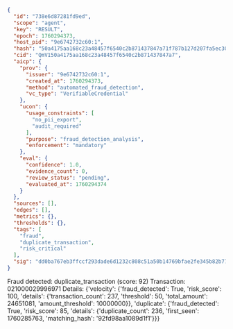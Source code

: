 ```json
{
  "id": "738e6d87281fd9ed",
  "scope": "agent",
  "key": "RESULT",
  "epoch": 1760294373,
  "host_pid": "9e6742732c60:1",
  "hash": "50a4175aa168c23a48457f6540c2b871437847a71f787b127d207fa5ec30a5d5",
  "cid": "QmV150a4175aa168c23a48457f6540c2b871437847a7",
  "aicp": {
    "prov": {
      "issuer": "9e6742732c60:1",
      "created_at": 1760294373,
      "method": "automated_fraud_detection",
      "vc_type": "VerifiableCredential"
    },
    "ucon": {
      "usage_constraints": [
        "no_pii_export",
        "audit_required"
      ],
      "purpose": "fraud_detection_analysis",
      "enforcement": "mandatory"
    },
    "eval": {
      "confidence": 1.0,
      "evidence_count": 0,
      "review_status": "pending",
      "evaluated_at": 1760294374
    }
  },
  "sources": [],
  "edges": [],
  "metrics": {},
  "thresholds": {},
  "tags": [
    "fraud",
    "duplicate_transaction",
    "risk_critical"
  ],
  "sig": "dd0ba767eb3ffccf293dade6d1232c808c51a50b14769bfae2fe345b82b77569"
}
```

Fraud detected: duplicate_transaction (score: 92)
Transaction: 021000029996971
Details: {'velocity': {'fraud_detected': True, 'risk_score': 100, 'details': {'transaction_count': 237, 'threshold': 50, 'total_amount': 24651081, 'amount_threshold': 10000000}}, 'duplicate': {'fraud_detected': True, 'risk_score': 85, 'details': {'duplicate_count': 236, 'first_seen': 1760285763, 'matching_hash': '92fd98aa1089d1f1'}}}